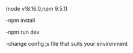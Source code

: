 (node v18.16.0,npm 9.5.1)

-npm install

-npm run dev

-change config.js file that suits your environment
